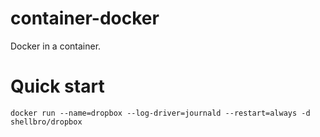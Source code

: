 # container-docker

Docker in a container.

# Quick start

```
docker run --name=dropbox --log-driver=journald --restart=always -d shellbro/dropbox
```
